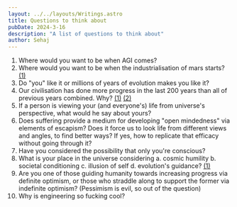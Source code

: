 ```yaml
---
layout: ../../layouts/Writings.astro
title: Questions to think about 
pubDate: 2024-3-16
description: "A list of questions to think about"
author: Sehaj
---
```



1. Where would you want to be when AGI comes? 
2. Where would you want to be when the industrialisation of mars starts? [(1)](https://caseyhandmer.wordpress.com/2021/05/21/new-opportunities-for-space-companies/)
3. Do "you" like it or millions of years of evolution makes you like it?
4. Our civilisation has done more progress in the last 200 years than all of previous years combined. Why? [(1)](https://www.youtube.com/watch?v=FG1qwlfDFkI&list=PLsE51P_yPQCRzJItkoRzu9HOGjYeFkfSB) [(2)](https://rootsofprogress.org/blog)
5. If a person is viewing your (and everyone's) life from universe's perspective, what would he say about yours?
6. Does suffering provide a medium for developing "open mindedness" via elements of escapism? Does it force us to look life from different views and angles, to find better ways? If yes, how to replicate that efficacy without going through it?
7. Have you considered the possibility that only you're conscious? 
8. What is your place in the universe considering a. cosmic humility b. societal conditioning c. illusion of self d. evolution's guidance? [(1)](https://www.youtube.com/watch?v=zpTxBkmr4LE&t=4s)
9. Are you one of those guiding humanity towards increasing progress via definite optimism, or those who straddle along to support the former via indefinite optimism? (Pessimism is evil, so out of the question)
10. Why is engineering so fucking cool?


